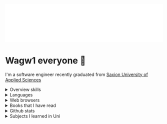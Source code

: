 <img src="terminal.svg" alt="Typing SVG" /></a>

# Wagw1 everyone :wave:
I'm a software engineer recently graduated from [Saxion University of Applied Sciences](https://www.saxion.edu/)

<details>
    <summary>
        Overview skills
    </summary>
    <br>
    <a href="https://skillicons.dev">
        <img src="https://skillicons.dev/icons?i=java,javascript,php,cpp,linux,angular,git,github,md,mysql,nodejs,symfony,postman,raspberrypi,spring,svelte,visualstudio,androidstudio,eclipse,figma,idea,html,git,docker,flutter" />
    </a>
</details>

<details>
    <summary>
        Languages
    </summary>
    <br>
    <table border="1">
        <tr>
          <th>Language</th>
          <th>Proficiency</th>
        </tr>
        <tr>
          <td>Dutch</td>
          <td>B2+ (<a href="https://www.staatsexamensnt2.nl/over-het-staatsexamen-nt2/wat-is-het-staatsexamen-nt2" target="_blank">State exam</a>)</td>
        </tr>
        <tr>
          <td>English</td>
          <td>B1 (<a href="https://www.trinitycollege.com/qualifications/english-language/ISE" target="_blank">ISE Certificate in London</a>)</td>
        </tr>
        <tr>
          <td>Arabic</td>
          <td>Native language</td>
        </tr>
      </table>      
</details>
<details>
    <summary>
        Web browsers
    </summary>
    <br>
    <table border="1">
        <tr>
          <th>Purpose</th>
          <th>Browser</th>
          <th>Logo</th>
        </tr>
        <tr>
          <td>Main browser for privacy</td>
          <td>Waterfox</td>
          <td><img src="https://www.waterfox.net/_astro/waterfox.aA4DFn78.svg" alt="Waterfox Logo" width="50"></td>
        </tr>
        <tr>
          <td>For development</td>
          <td>Google Chrome</td>
          <td><img src="https://www.google.com/chrome/static/images/chrome-logo-m100.svg" alt="Google Chrome Logo" width="50"></td>
        </tr>
        <tr>
          <td>For frontend development</td>
          <td>Mozilla Firefox</td>
          <td><img src="https://www.mozilla.org/media/protocol/img/logos/firefox/browser/logo.eb1324e44442.svg" alt="Mozilla Firefox Logo" width="50"></td>
        </tr>
      </table>
      
</details>
<details>
    <summary>
        Books that I have read
    </summary>
    <br>
    <table border="1">
        <thead>
          <tr>
            <th>Book Title</th>
            <th>About</th>
          </tr>
        </thead>
        <tbody>
          <tr>
            <td>Developer Testing</td>
            <td>Focuses on methods and tools for testing software during development to ensure high-quality output.</td>
          </tr>
          <tr>
            <td>App Inventor</td>
            <td>A beginner-friendly guide to building mobile applications without writing complex code, using the App Inventor platform.</td>
          </tr>
          <tr>
            <td>Practical Software Measurement</td>
            <td>Provides insights into measuring and managing software projects, focusing on quantitative methods to track progress and quality.</td>
          </tr>
          <tr>
            <td>Big Java Late Objects</td>
            <td>A textbook for learning Java programming, covering advanced topics with a focus on objects and classes in Java.</td>
          </tr>
          <tr>
            <td>C++</td>
            <td>Covers the fundamentals and advanced features of C++, a powerful programming language used in system and application development.</td>
          </tr>
          <tr>
            <td>Comptia A+</td>
            <td>A comprehensive guide for the CompTIA A+ certification, covering hardware, software, networking, and troubleshooting.</td>
          </tr>
          <tr>
            <td>Comptia Network+</td>
            <td>Teaches networking fundamentals in preparation for the CompTIA Network+ certification exam, including network configurations and troubleshooting.</td>
          </tr>
          <tr>
            <td>Webdesign and HTML in de praktijk</td>
            <td>A practical guide to web design and HTML, focusing on real-world applications and industry standards.</td>
          </tr>
          <tr>
            <td>PHP 5 en MySQL</td>
            <td>A guide to building dynamic web applications using PHP 5 and MySQL databases, covering key concepts and practical examples.</td>
          </tr>
          <tr>
            <td>Handcrafted CSS</td>
            <td>A book focused on writing custom, maintainable CSS. It emphasizes practical approaches for building a CSS structure that is easy to maintain, scalable, and tailored to specific project needs.</td>
          </tr>
          <tr>
            <td>Javascript & Jquery</td>
            <td>A practical guide for mastering JavaScript and jQuery, essential for creating dynamic and interactive web pages.</td>
          </tr>
          <tr>
            <td>HTML & CSS</td>
            <td>Introduces the basics of HTML and CSS for building structured and styled websites, including layout and design principles.</td>
          </tr>
          <tr>
            <td>More Eric Meyer on CSS</td>
            <td>Focuses on advanced CSS techniques, offering valuable tips and strategies for designing and styling websites effectively.</td>
          </tr>
          <tr>
            <td>Strategies for Creative Problem Solving</td>
            <td>Offers methods for approaching and solving complex problems creatively, with real-world examples and techniques.</td>
          </tr>
          <tr>
            <td>Apps Maken met Android Studio</td>
            <td>A practical guide to building Android apps using Android Studio, from basic concepts to advanced features and tools.</td>
          </tr>
          <tr>
            <td>The Definitive ANTLR 4 Reference</td>
            <td>A comprehensive reference for ANTLR 4, a tool for building language parsers and compilers, covering its syntax and capabilities.</td>
          </tr>
          <tr>
            <td>Grip op AVG</td>
            <td>A guide to understanding and complying with the General Data Protection Regulation (GDPR), focusing on practical implementation.</td>
          </tr>
          <tr>
            <td>Official ISC Guide to the CISSP CBK</td>
            <td>Offers a comprehensive overview of the Common Body of Knowledge (CBK) required for the CISSP certification in cybersecurity.</td>
          </tr>
          <tr>
            <td>Praktisch Informaticarecht</td>
            <td>Explores the intersection of law and information technology, focusing on the legal aspects of software, data, and digital systems.</td>
          </tr>
        </tbody>
      </table>
      
</details>
<details>
    <summary>Github stats</summary>
    <br>
    <img align="center" src="https://github-readme-stats-anuraghazra1.vercel.app/api?username=George-Gabro&show_icons=true&line_height=27&include_all_commits=true&theme=radical" alt="My github stats" />
</details>
<details>
    <summary>
        Subjects I learned in Uni
    </summary>
    <table border="1">
        <thead>
            <tr>
                <th>Code</th>
                <th>Subject</th>
                <th>Description</th>
            </tr>
        </thead>
        <tbody>
            <tr>
                <td>T.51510</td>
                <td>2.1: Concurrency</td>
                <td>Focuses on the principles and techniques of concurrent programming, enhancing application performance.</td>
            </tr>
            <tr>
                <td>T.51509</td>
                <td>2.1: Project Persistent</td>
                <td>A project-based course focusing on designing and implementing persistent data storage systems.</td>
            </tr>
            <tr>
                <td>T.47120</td>
                <td>2.1: Web Technology</td>
                <td>Introduces core web development technologies like HTML, CSS, JavaScript, and server-side integration.</td>
            </tr>
            <tr>
                <td>T.47139</td>
                <td>2.2: C++</td>
                <td>Teaches C++ programming, focusing on object-oriented programming, memory management, and optimization.</td>
            </tr>
            <tr>
                <td>T.47137</td>
                <td>2.2: Complexity & Algorithms</td>
                <td>Focuses on algorithm design and analysis, including time and space complexity, and data structures.</td>
            </tr>
            <tr>
                <td>DT.44691</td>
                <td>Complexiteit & Algoritmiek - Theory</td>
                <td>Theoretical aspects of complexity theory, covering models of computation and algorithm analysis.</td>
            </tr>
            <tr>
                <td>DT.44692</td>
                <td>Complexity & Algorithms - Practice</td>
                <td>Practical implementation of algorithms and data structures to reinforce theoretical knowledge.</td>
            </tr>
            <tr>
                <td>T.53718</td>
                <td>2.2: Internet Technology</td>
                <td>Explores internet protocols like TCP/IP, DNS, HTTP, and related security issues.</td>
            </tr>
            <tr>
                <td>T.54532</td>
                <td>2.2: Project Client on board</td>
                <td>A project-based course to create client-oriented software solutions, applying various technical skills.</td>
            </tr>
            <tr>
                <td>T.48554</td>
                <td>2.34: IT & Law</td>
                <td>Explores legal aspects of IT, including data privacy, intellectual property, and legal frameworks.</td>
            </tr>
            <tr>
                <td>T.47140</td>
                <td>2.3: Compilers & Operating Systems</td>
                <td>Introduces the design and implementation of compilers, and explores operating system concepts.</td>
            </tr>
            <tr>
                <td>T.47141</td>
                <td>2.3: Development Tools</td>
                <td>Covers tools and technologies aiding in software development, including IDEs and version control systems.</td>
            </tr>
            <tr>
                <td>T.47144</td>
                <td>2.3: Project Networking</td>
                <td>Focuses on designing and implementing networked systems, applying networking protocols.</td>
            </tr>
            <tr>
                <td>T.47146</td>
                <td>2.4: International Work</td>
                <td>An international collaboration course, where students work on real-world projects in multicultural teams.</td>
            </tr>
            <tr>
                <td>T.48666</td>
                <td>2.4: Project HBO-IT Corp.</td>
                <td>A large-scale project working with a company on an IT problem, applying all learned concepts.</td>
            </tr>
            <tr>
                <td>T.48609</td>
                <td>3.12: Internship HBO-IT</td>
                <td>An internship providing real-world experience in IT development, applying classroom knowledge.</td>
            </tr>
            <tr>
                <td>T.50486</td>
                <td>4.34: Graduation HBO-IT</td>
                <td>The capstone project where students demonstrate their mastery through a final IT solution.</td>
            </tr>
            <tr>
                <td>T.51542</td>
                <td>4.AAD: Backend Development</td>
                <td>Focuses on backend technologies like server-side programming, databases, and API design.</td>
            </tr>
            <tr>
                <td>T.54931</td>
                <td>4.AAD: Design Essentials</td>
                <td>Covers UX design, interface design, and best practices for creating functional software.</td>
            </tr>
            <tr>
                <td>T.55520</td>
                <td>4.AAD: Hybrid Development</td>
                <td>Teaches development for multiple platforms (web and mobile) using hybrid technologies like React Native.</td>
            </tr>
            <tr>
                <td>T.51540</td>
                <td>4.AAD: Project Advanced App Development</td>
                <td>A project-oriented course focusing on advanced techniques in mobile and web app development.</td>
            </tr>
            <tr>
                <td>T.53743</td>
                <td>Access Control and Detection Measures</td>
                <td>Focuses on security concepts like authentication, authorization, and intrusion detection systems.</td>
            </tr>
            <tr>
                <td>T.53741</td>
                <td>Computer Forensics</td>
                <td>Teaches techniques for investigating cybercrimes, including data recovery and evidence preservation.</td>
            </tr>
            <tr>
                <td>T.53744</td>
                <td>Cyber security consulting: giving strategic advice</td>
                <td>Focuses on advising businesses on cybersecurity, assessing risks, and creating defense strategies.</td>
            </tr>
            <tr>
                <td>T.52479</td>
                <td>Introduction to Cryptography</td>
                <td>Introduces the fundamentals of cryptography, including encryption algorithms and security protocols.</td>
            </tr>
            <tr>
                <td>T.53742</td>
                <td>Project: Risk Analysis</td>
                <td>A project focusing on analyzing IT system risks and creating mitigation strategies.</td>
            </tr>
            <tr>
                <td>T.53740</td>
                <td>Trends in Cyber Threats and Cyber Defenses</td>
                <td>Examines current trends in cybersecurity threats and defenses, including APTs and defensive measures.</td>
            </tr>
        </tbody>
    </table>
    
</details>
